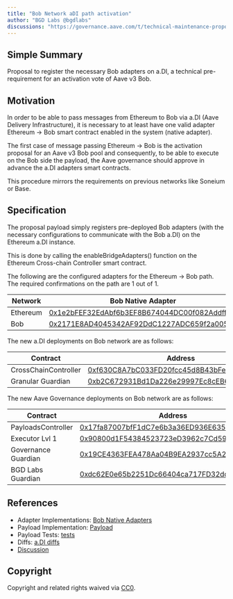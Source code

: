 ```yaml
---
title: "Bob Network aDI path activation"
author: "BGD Labs @bgdlabs"
discussions: "https://governance.aave.com/t/technical-maintenance-proposals/15274/114"
---
```


## Simple Summary

Proposal to register the necessary Bob adapters on a.DI, a technical pre-requirement for an activation vote of Aave v3 Bob.

## Motivation

In order to be able to pass messages from Ethereum to Bob via a.DI (Aave Delivery Infrastructure), it is necessary to at least have one valid adapter Ethereum → Bob smart contract enabled in the system (native adapter).

The first case of message passing Ethereum → Bob is the activation proposal for an Aave v3 Bob pool and consequently, to be able to execute on the Bob side the payload, the Aave governance should approve in advance the a.DI adapters smart contracts.

This procedure mirrors the requirements on previous networks like Soneium or Base.

## Specification

The proposal payload simply registers pre-deployed Bob adapters (with the necessary configurations to communicate with the Bob a.DI) on the Ethereum a.DI instance.

This is done by calling the enableBridgeAdapters() function on the Ethereum Cross-chain Controller smart contract.

The following are the configured adapters for the Ethereum → Bob path. The required confirmations on the path are 1 out of 1.

| Network  | Bob Native Adapter                                                                                                          |
| -------- | --------------------------------------------------------------------------------------------------------------------------- |
| Ethereum | [0x1e2bFEF32EdAbf6b3EF8B674044DC00f082Addff](https://etherscan.io/address/0x1e2bFEF32EdAbf6b3EF8B674044DC00f082Addff)       |
| Bob      | [0x2171E8AD4045342AF92DdC1227ADC659f2a00535](https://explorer.gobob.xyz/address/0x2171E8AD4045342AF92DdC1227ADC659f2a00535) |

The new a.DI deployments on Bob network are as follows:

| Contract             | Address                                                                                                                     |
| -------------------- | --------------------------------------------------------------------------------------------------------------------------- |
| CrossChainController | [0xf630C8A7bC033FD20fcc45d8B43bFe92dE73154F](https://explorer.gobob.xyz/address/0xf630C8A7bC033FD20fcc45d8B43bFe92dE73154F) |
| Granular Guardian    | [0xb2C672931Bd1Da226e29997Ec8cEB60Fb1DA3959](https://explorer.gobob.xyz/address/0xb2C672931Bd1Da226e29997Ec8cEB60Fb1DA3959) |

The new Aave Governance deployments on Bob network are as follows:

| Contract            | Address                                                                                                                     |
| ------------------- | --------------------------------------------------------------------------------------------------------------------------- |
| PayloadsController  | [0x17fa87007bfF1dC7e6b3a36ED936E6355e37237C](https://explorer.gobob.xyz/address/0x17fa87007bfF1dC7e6b3a36ED936E6355e37237C) |
| Executor Lvl 1      | [0x90800d1F54384523723eD3962c7Cd59d7866c83d](https://explorer.gobob.xyz/address/0x90800d1F54384523723eD3962c7Cd59d7866c83d) |
| Governance Guardian | [0x19CE4363FEA478Aa04B9EA2937cc5A2cbcD44be6](https://explorer.gobob.xyz/address/0x19CE4363FEA478Aa04B9EA2937cc5A2cbcD44be6) |
| BGD Labs Guardian   | [0xdc62E0e65b2251Dc66404ca717FD32dcC365Be3A](https://explorer.gobob.xyz/address/0xdc62E0e65b2251Dc66404ca717FD32dcC365Be3A) |

## References

- Adapter Implementations: [Bob Native Adapters](https://github.com/aave-dao/aave-delivery-infrastructure/blob/45e37dc487491a7404953a27245cdeac3c90642a/src/contracts/adapters/bob/BobAdapter.sol)
- Payload Implementation: [Payload](https://github.com/aave-dao/adi-deploy/blob/ed19600c9eae080d7506415b9e50069f0c8f92df/scripts/payloads/adapters/ethereum/Ethereum_Activate_Bob_Bridge_Adapter_Payload.s.sol)
- Payload Tests: [tests](https://github.com/aave-dao/adi-deploy/blob/ed19600c9eae080d7506415b9e50069f0c8f92df/tests/payloads/ethereum/AddBobPathTest.t.sol)
- Diffs: [a.DI diffs](https://github.com/aave-dao/adi-deploy/blob/ed19600c9eae080d7506415b9e50069f0c8f92df/diffs/adi_add_bob_path_to_adiethereum_before_adi_add_bob_path_to_adiethereum_after.md)
- [Discussion](https://governance.aave.com/t/technical-maintenance-proposals/15274/114)

## Copyright

Copyright and related rights waived via [CC0](https://creativecommons.org/publicdomain/zero/1.0/).
